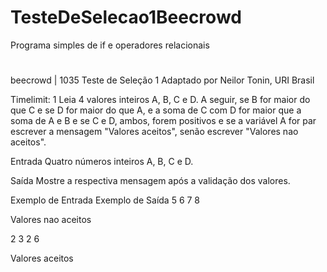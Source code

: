 # TesteDeSelecao1Beecrowd
 Programa simples de if e operadores relacionais
#
#
beecrowd | 1035
Teste de Seleção 1
Adaptado por Neilor Tonin, URI  Brasil

Timelimit: 1
Leia 4 valores inteiros A, B, C e D. A seguir, se B for maior do que C e se D for maior do que A, e a soma de C com D for maior que a soma de A e B e se C e D, ambos, forem positivos e se a variável A for par escrever a mensagem "Valores aceitos", senão escrever "Valores nao aceitos".

Entrada
Quatro números inteiros A, B, C e D.

Saída
Mostre a respectiva mensagem após a validação dos valores.

Exemplo de Entrada	Exemplo de Saída
5 6 7 8

Valores nao aceitos

2 3 2 6

Valores aceitos
